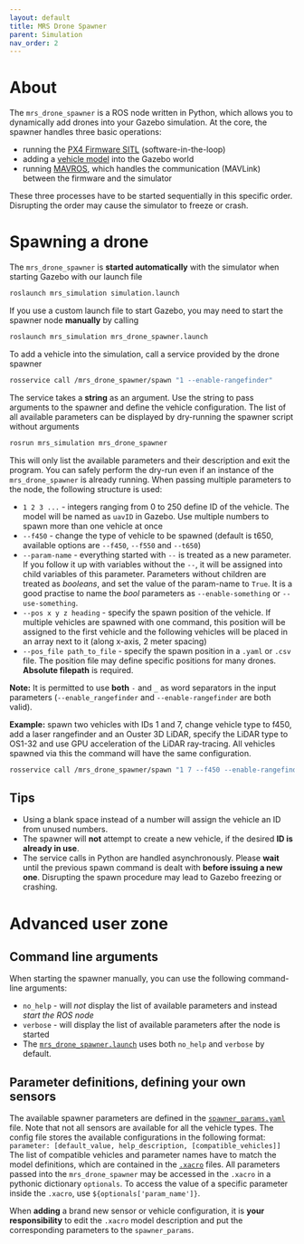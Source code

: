 ```yaml
---
layout: default
title: MRS Drone Spawner
parent: Simulation
nav_order: 2
---
```


# About

The `mrs_drone_spawner` is a ROS node written in Python, which allows you to dynamically add drones into your Gazebo simulation.
At the core, the spawner handles three basic operations:

* running the [PX4 Firmware SITL](https://dev.px4.io/master/en/simulation/ros_interface.html) (software-in-the-loop)
* adding a [vehicle model](https://github.com/ctu-mrs/mrs_uav_system#unmanned-aerial-vehicles) into the Gazebo world
* running [MAVROS](http://wiki.ros.org/mavros), which handles the communication (MAVLink) between the firmware and the simulator

These three processes have to be started sequentially in this specific order. Disrupting the order may cause the simulator to freeze or crash.

# Spawning a drone

The `mrs_drone_spawner` is **started automatically** with the simulator when starting Gazebo with our launch file
```bash
roslaunch mrs_simulation simulation.launch
```

If you use a custom launch file to start Gazebo, you may need to start the spawner node **manually** by calling
```bash
roslaunch mrs_simulation mrs_drone_spawner.launch
```

To add a vehicle into the simulation, call a service provided by the drone spawner
```bash
rosservice call /mrs_drone_spawner/spawn "1 --enable-rangefinder"
```

The service takes a **string** as an argument. Use the string to pass arguments to the spawner and define the vehicle configuration.
The list of all available parameters can be displayed by dry-running the spawner script without arguments
```bash
rosrun mrs_simulation mrs_drone_spawner
```
This will only list the available parameters and their description and exit the program. You can safely perform the dry-run even if an instance of the `mrs_drone_spawner` is already running.
When passing multiple parameters to the node, the following structure is used:

* `1 2 3 ...` - integers ranging from 0 to 250 define ID of the vehicle. The model will be named as `uavID` in Gazebo. Use multiple numbers to spawn more than one vehicle at once
* `--f450` - change the type of vehicle to be spawned (default is t650, available options are `--f450`, `--f550` and `--t650`)
* `--param-name` - everything started with `--` is treated as a new parameter. If you follow it up with variables without the `--`, it will be assigned into child variables of this parameter. Parameters without children are treated as *booleans*, and set the value of the param-name to `True`. It is a good practise to name the *bool* parameters as `--enable-something` or `--use-something`.
* `--pos x y z heading` - specify the spawn position of the vehicle. If multiple vehicles are spawned with one command, this position will be assigned to the first vehicle and the following vehicles will be placed in an array next to it (along x-axis, 2 meter spacing)
* `--pos_file path_to_file` - specify the spawn position in a `.yaml` or `.csv` file. The position file may define specific positions for many drones. **Absolute filepath** is required.

**Note:** It is permitted to use **both** `-` and `_` as word separators in the input parameters (`--enable_rangefinder` and `--enable-rangefinder` are both valid).

**Example:** spawn two vehicles with IDs 1 and 7, change vehicle type to f450, add a laser rangefinder and an Ouster 3D LiDAR, specify the LiDAR type to OS1-32 and use GPU acceleration of the LiDAR ray-tracing. All vehicles spawned via this the command will have the same configuration.

```bash
rosservice call /mrs_drone_spawner/spawn "1 7 --f450 --enable-rangefinder --enable-ouster --ouster-model OS1-32 --use-gpu-ray
```

## Tips
* Using a blank space instead of a number will assign the vehicle an ID from unused numbers.
* The spawner will **not** attempt to create a new vehicle, if the desired **ID is already in use**.
* The service calls in Python are handled asynchronously. Please **wait** until the previous spawn command is dealt with **before issuing a new one**. Disrupting the spawn procedure may lead to Gazebo freezing or crashing.

# Advanced user zone

## Command line arguments

When starting the spawner manually, you can use the following command-line arguments:
* `no_help` - will *not* display the list of available parameters and instead *start the ROS node*
* `verbose` - will display the list of available parameters after the node is started
* The [`mrs_drone_spawner.launch`](https://github.com/ctu-mrs/mrs_simulation/blob/master/launch/mrs_drone_spawner.launch) uses both `no_help` and `verbose` by default.

## Parameter definitions, defining your own sensors

The available spawner parameters are defined in the [`spawner_params.yaml`](https://github.com/ctu-mrs/mrs_simulation/blob/master/config/spawner_params.yaml) file.
Note that not all sensors are available for all the vehicle types.
The config file stores the available configurations in the following format: `parameter: [default_value, help_description, [compatible_vehicles]]`
The list of compatible vehicles and parameter names have to match the model definitions, which are contained in the [`.xacro`](https://github.com/ctu-mrs/mrs_simulation/tree/master/models/mrs_robots_description/urdf) files.
All parameters passed into the `mrs_drone_spawner` may be accessed in the `.xacro` in a pythonic dictionary `optionals`.
To access the value of a specific parameter inside the `.xacro`, use `${optionals['param_name']}`.

When **adding** a brand new sensor or vehicle configuration, it is **your responsibility** to edit the `.xacro` model description and put the corresponding parameters to the `spawner_params`.
